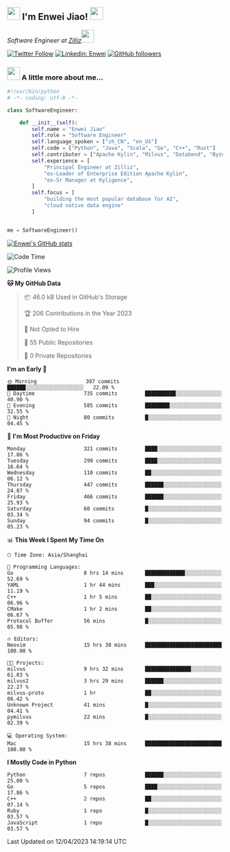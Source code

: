 <h2><img src="https://emojis.slackmojis.com/emojis/images/1531849430/4246/blob-sunglasses.gif?1531849430" width="30"/> I'm  Enwei Jiao! <img src="https://media.giphy.com/media/juBt25nT1KGys/giphy.gif" width=30> </h2>
<!-- <img align='right' src="https://media.giphy.com/media/M9gbBd9nbDrOTu1Mqx/giphy.gif" width="230"> -->
<p><em>Software Engineer at <a href="https://zilliz.com/">Zilliz</a><img src="https://media.giphy.com/media/WUlplcMpOCEmTGBtBW/giphy.gif" width="30"></em></p>

[![Twitter Follow](https://img.shields.io/twitter/follow/misteranmol?label=Follow)](https://twitter.com/intent/follow?screen_name=EnweiJiao)
[![Linkedin: Enwei](https://img.shields.io/badge/-enwei-blue?style=&logo=Linkedin&logoColor=white&link=https://www.linkedin.com/in/enwei-jiao-41192a97)](https://www.linkedin.com/in/enwei-jiao-41192a97/)
[![GitHub followers](https://img.shields.io/github/followers/jiaoew1991?label=Follow&style=social)](https://github.com/jiaoew1991)


### <img src="https://media.giphy.com/media/VgCDAzcKvsR6OM0uWg/giphy.gif" width="30"> A little more about me...  

```python
#!/usr/bin/python
# -*- coding: utf-8 -*-

class SoftwareEngineer:

    def __init__(self):
        self.name = "Enwei Jiao"
        self.role = "Software Engineer"
        self.language_spoken = ["zh_CN", "en_US"]
        self.code = ["Python", "Java", "Scala", "Go", "C++", "Rust"]
        self.contributer = ["Apache Kylin", "Milvus", "Databend", "Byzer-Lang"]
        self.experience = [
            "Principal Engineer at Zilliz",
            "ex-Leader of Enterprise Edition Apache Kylin",
            "ex-Sr Manager at Kyligence",
        ]
        self.focus = [
            "building the most popular database for AI",
            "cloud native data engine"
        ]


me = SoftwareEngineer()
```

[![Enwei's GitHub stats](https://github-readme-stats.vercel.app/api?username=jiaoew1991&count_private=true&show_icons=true)](https://github.com/jiaoew1991/jiaoew1991)

<!-- [![Top Langs](https://github-readme-stats.vercel.app/api/top-langs/?username=jiaoew1991&layout=compact)](https://github.com/jiaoew1991/jiaoew1991) -->

<!--START_SECTION:waka-->
![Code Time](http://img.shields.io/badge/Code%20Time-629%20hrs%202%20mins-blue)

![Profile Views](http://img.shields.io/badge/Profile%20Views-0-blue)

**🐱 My GitHub Data** 

> 📦 46.0 kB Used in GitHub's Storage 
 > 
> 🏆 206 Contributions in the Year 2023
 > 
> 🚫 Not Opted to Hire
 > 
> 📜 55 Public Repositories 
 > 
> 🔑 0 Private Repositories 
 > 
**I'm an Early 🐤** 

```text
🌞 Morning                397 commits         ██████░░░░░░░░░░░░░░░░░░░   22.09 % 
🌆 Daytime                735 commits         ██████████░░░░░░░░░░░░░░░   40.90 % 
🌃 Evening                585 commits         ████████░░░░░░░░░░░░░░░░░   32.55 % 
🌙 Night                  80 commits          █░░░░░░░░░░░░░░░░░░░░░░░░   04.45 % 
```
📅 **I'm Most Productive on Friday** 

```text
Monday                   321 commits         ████░░░░░░░░░░░░░░░░░░░░░   17.86 % 
Tuesday                  299 commits         ████░░░░░░░░░░░░░░░░░░░░░   16.64 % 
Wednesday                110 commits         ██░░░░░░░░░░░░░░░░░░░░░░░   06.12 % 
Thursday                 447 commits         ██████░░░░░░░░░░░░░░░░░░░   24.87 % 
Friday                   466 commits         ██████░░░░░░░░░░░░░░░░░░░   25.93 % 
Saturday                 60 commits          █░░░░░░░░░░░░░░░░░░░░░░░░   03.34 % 
Sunday                   94 commits          █░░░░░░░░░░░░░░░░░░░░░░░░   05.23 % 
```


📊 **This Week I Spent My Time On** 

```text
🕑︎ Time Zone: Asia/Shanghai

💬 Programming Languages: 
Go                       8 hrs 14 mins       █████████████░░░░░░░░░░░░   52.69 % 
YAML                     1 hr 44 mins        ███░░░░░░░░░░░░░░░░░░░░░░   11.19 % 
C++                      1 hr 5 mins         ██░░░░░░░░░░░░░░░░░░░░░░░   06.96 % 
CMake                    1 hr 2 mins         ██░░░░░░░░░░░░░░░░░░░░░░░   06.67 % 
Protocol Buffer          56 mins             █░░░░░░░░░░░░░░░░░░░░░░░░   05.98 % 

🔥 Editors: 
Neovim                   15 hrs 38 mins      █████████████████████████   100.00 % 

🐱‍💻 Projects: 
milvus                   9 hrs 32 mins       ███████████████░░░░░░░░░░   61.03 % 
milvus2                  3 hrs 29 mins       ██████░░░░░░░░░░░░░░░░░░░   22.27 % 
milvus-proto             1 hr                ██░░░░░░░░░░░░░░░░░░░░░░░   06.42 % 
Unknown Project          41 mins             █░░░░░░░░░░░░░░░░░░░░░░░░   04.41 % 
pymilvus                 22 mins             █░░░░░░░░░░░░░░░░░░░░░░░░   02.39 % 

💻 Operating System: 
Mac                      15 hrs 38 mins      █████████████████████████   100.00 % 
```

**I Mostly Code in Python** 

```text
Python                   7 repos             ██████░░░░░░░░░░░░░░░░░░░   25.00 % 
Go                       5 repos             ████░░░░░░░░░░░░░░░░░░░░░   17.86 % 
C++                      2 repos             ██░░░░░░░░░░░░░░░░░░░░░░░   07.14 % 
Ruby                     1 repo              █░░░░░░░░░░░░░░░░░░░░░░░░   03.57 % 
JavaScript               1 repo              █░░░░░░░░░░░░░░░░░░░░░░░░   03.57 % 
```




 Last Updated on 12/04/2023 14:19:14 UTC
<!--END_SECTION:waka-->

